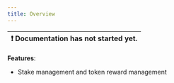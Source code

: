 ```yaml
---
title: Overview
---
```


| :exclamation:  Documentation has not started yet. |
|-------------------------------------------------- |


__Features__: 
- Stake management and token reward management
